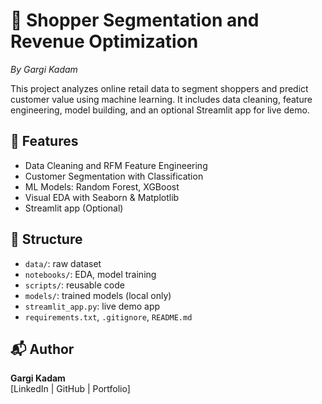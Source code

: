 # 🛒 Shopper Segmentation and Revenue Optimization  
*By Gargi Kadam*

This project analyzes online retail data to segment shoppers and predict customer value using machine learning. It includes data cleaning, feature engineering, model building, and an optional Streamlit app for live demo.

## 🚀 Features
- Data Cleaning and RFM Feature Engineering
- Customer Segmentation with Classification
- ML Models: Random Forest, XGBoost
- Visual EDA with Seaborn & Matplotlib
- Streamlit app (Optional)

## 📁 Structure
- `data/`: raw dataset
- `notebooks/`: EDA, model training
- `scripts/`: reusable code
- `models/`: trained models (local only)
- `streamlit_app.py`: live demo app
- `requirements.txt`, `.gitignore`, `README.md`

## 📬 Author
**Gargi Kadam**  
[LinkedIn | GitHub | Portfolio]
